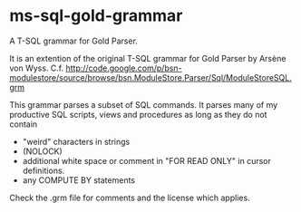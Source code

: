 ms-sql-gold-grammar
===================

A T-SQL grammar for Gold Parser.

It is an extention of the original T-SQL grammar for Gold Parser by Arsène von Wyss. 
C.f. http://code.google.com/p/bsn-modulestore/source/browse/bsn.ModuleStore.Parser/Sql/ModuleStoreSQL.grm

This grammar parses a subset of SQL commands. It parses many of my productive SQL scripts, views and procedures as long as they do not contain 
* "weird" characters in strings
* (NOLOCK) 
* additional white space or comment in "FOR READ ONLY"  in cursor definitions.
* any COMPUTE BY statements

Check the .grm file for comments and the license which applies.
